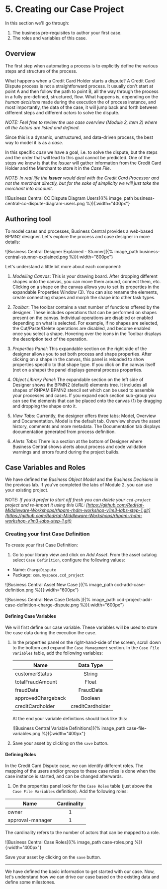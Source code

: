 # 5. Creating our Case Project

In this section we'll go through:

1. The business pre-requisites to author your first case.
2. The roles and variables of this case.

## Overview
The first step when automating a process is to explicitly define the various steps and structure of the process.

What happens when a Credit Card Holder starts a dispute? A Credit Card Dispute process is not a straightforward process. It usually don't start at point A and then follow the path to point B, all the way through the process in a fully pre-defined, structured, flow. What happens is, depending on the *human decisions* made during the execution the of process instance, and most importantly, the data of the case, it will jump back and forth between different steps and different _actors_ to solve the dispute.

_NOTE: Feel free to review the use case overview (Module 2, item 2) where all the Actors are listed and defined._

Since this is a dynamic, unstructured, and data-driven process, the best way to model it is as a _case_.

In this specific _case_ we have a goal, i.e. to solve the dispute, but the steps and the order that will lead to this goal cannot be predicted. One of the steps we know is that the _Issuer_ will gather information from the Credit Card Holder and the Merchant to store it in the _Case File_.

_NOTE: In real life the ***Issuer*** would deal with the Credit Card Processor and not the merchant directly, but for the sake of simplicity we will just take the merchant into account._

![Business Central CC Dispute Diagram Users]({% image_path business-central-cc-dispute-diagram-users.png %}){:width="400px"}

## Authoring tool

To model cases and processes, Business Central provides a web-based BPMN2 designer. Let's explore the process and case designer in more details:

![Business Central Designer Explained - Stunner]({% image_path business-central-stunner-explained.png %}){:width="800px"}

Let's understand a little bit more about each component:

1. _Modelling Canvas_: This is your drawing board. After dropping different shapes onto the canvas, you can move them around, connect them, etc. Clicking on a shape on the canvas allows you to set its properties in the expandable Properties Window (3). You can also rename the elements, create connecting shapes and morph the shape into other task types.

2. _Toolbar_: The toolbar contains a vast number of functions offered by the designer. These includes operations that can be performed on shapes present on the canvas. Individual operations are disabled or enabled depending on what is selected. For example, if no shapes are selected, the Cut/Paste/Delete operations are disabled, and become enabled once you select a shape. Hovering over the icons in the Toolbar displays the description text of the operation.

3.  _Properties Panel_: This expandable section on the right side of the designer allows you to set both process and shape properties. After clicking on a shape in the canvas, this panel is reloaded to show properties specific to that shape type. If you click on the canvas itself (not on a shape) the panel displays general process properties.

4.  _Object Library Panel_: The expandable section on the left side of Designer shows the BPMN2 (default) elements tree. It includes all shapes of RHPAM BPMN2 stencil set which can be used to assemble your processes and cases. If you expand each section sub-group you can see the elements that can be placed onto the canvas (1) by dragging and dropping the shape onto it.

5. _View Tabs_: Currently, the designer offers three tabs: Model, Overview and Documentation. Model is the default tab. Overview shows the asset history, comments and more metadata. The Documentation tab displays documentation generated from process definition.

6. _Alerts Tabs_: There is a section at the bottom of Designer where Business Central shows alerts about process and code validation warnings and errors found during the project builds.


## Case Variables and Roles

We have defined the _Business Object Model_ and the _Business Decisions_ in the previous lab. If you've completed the labs of Module 2,  you can use your existing project.

NOTE: _If you'd prefer to start off fresh you can delete your `ccd-project` project and re-import it using this URL: [https://github.com/RedHat-Middleware-Workshops/rhpam-rhdm-workshop-v1m3-labs-step-1.git](https://github.com/RedHat-Middleware-Workshops/rhpam-rhdm-workshop-v1m3-labs-step-1.git)_

### Creating your first Case Definition

To create your first Case Definition:

1. Go to your library view and click on _Add Asset_. From the asset catalog select `Case Definition`, configure the following values:

  * Name: `ChargeDispute`
  * Package: `com.myspace.ccd_project`

  ![Business Central Asset New Case ]({% image_path ccd-add-case-definition.png %}){:width="600px"}

  ![Business Central New Case Details ]({% image_path ccd-project-add-case-definition-charge-dispute.png %}){:width="600px"}


#### Defining Case Variables

We will first define our case variable. These variables will be used to store the case data during the execution the case.

1. In the properties panel on the right-hand-side of the screen, scroll down to the bottom and expand the `Case Management` section. In the `Case File Variables` table, add the following variables:

	| Name            | Data Type     |
	| --------------- |:-------------:|
	| customerStatus  | String |
	| totalFraudAmount| Float  |
	| fraudData | FraudData      |
	| approvedChargeback | Boolean |
	| creditCardholder | creditCardholder |

    At the end your variable definitions should look like this:

    ![Business Central Variable Definitions]({% image_path case-file-variables.png %}){:width="400px"}

2. Save your asset by clicking on the `save` button.

#### Defining Roles

In the Credit Card Dispute case, we can identify different roles. The mapping of the users and/or groups to these case roles is done when the case instance is started, and can be changed afterwards.

1. On the properties panel look for the `Case Roles` table (just above the `Case File Variables` definition). Add the following roles:

  | Name             | Cardinality |
  | ---------------- |:-----------:|
  | owner            | 1           |
  | approval-manager | 1           |

The cardinality refers to the number of actors that can be mapped to a role.

![Business Central Case Roles]({% image_path case-roles.png %}){:width="400px"}

Save your asset by clicking on the `save` button.

----- 

We have defined the basic information to get started with our case. Now, let's understand how we can drive our case based on the existing data and define some milestones.
